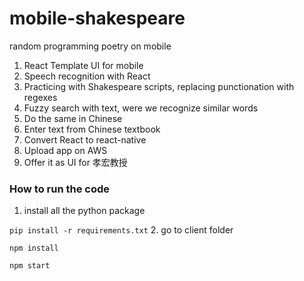 # mobile-shakespeare
random programming poetry on mobile

1. React Template UI for mobile
2. Speech recognition with React
3. Practicing with Shakespeare scripts, replacing punctionation with regexes
4. Fuzzy search with text, were we recognize similar words
5. Do the same in Chinese
6. Enter text from Chinese textbook
7. Convert React to react-native
8. Upload app on AWS
9. Offer it as UI for 孝宏教授

### How to run the code
1. install all the python package

`pip install -r requirements.txt`
2. go to client folder

`npm install`

`npm start`

